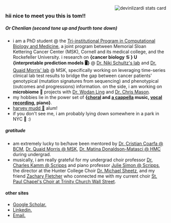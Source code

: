<a href="">
  <img align="right" src="https://github-readme-stats.vercel.app/api/top-langs?username=tommyfuu&theme=solarized-light&layout=compact" alt="devinlizardi stats card" />
</a>

### hii nice to meet you this is tom!!
##### Or Chenlian (second tone up and fourth tone down)

- i am a PhD student @ the [Tri-institutional Program in Computational Biology and Medicine](https://compbio.triiprograms.org/), a joint program between Memorial Sloan Kettering Cancer Center (MSK), Cornell and its medical college, and the Rockefeller University. i research on  __{cancer biology ♋ } U {interpretable prediction models 🖥️}__ @ [Dr. Niki Schultz's lab](https://www.mskcc.org/research-areas/labs/nikolaus-schultz) and [Dr. Quaid Morris' lab](https://www.morrislab.ai/)  @ MSK, specifically working on leveraging time-series clinical lab test results to bridge the gap between cancer patients' genotypical (mutation signatures from sequencing) and phenotypical (outcomes and progressions) information. on the side, i am working on __microbiome 🦠__ projects with [Dr. Wodan Ling](https://scholar.google.com/citations?user=qZWq77QAAAAJ&hl=zh-TW) and [Dr. Chris Mason](https://masonlab.net/).
- my hobbies lie in the power set of __{[choral](https://trinitychurchnyc.org/music/ensembles/downtown-voices) and [a cappella](https://www.instagram.com/stanza.gram/?hl=en) music,  [vocal recording](https://soundcloud.com/tom-chenlian-fu), piano}__.
- [harvey mudd 🧡](https://www.hmc.edu/) alum!
- if you don't see me, i am probably lying down somewhere in a park in NYC 🗽 :)


##### gratitude
- am extremely lucky to be/have been mentored by [Dr. Cristian Coarfa @ BCM](https://www.bcm.edu/people-search/cristian-coarfa-19635), [Dr. Quaid Morris @ MSK](https://www.morrislab.ai/), [Dr. Matina Donaldson-Matasci @ HMC](https://www.google.com/search?q=bee+lab+hmc&oq=bee+lab+hmc&aqs=chrome..69i57j33i160.1710j0j4&sourceid=chrome&ie=UTF-8) during undergrad. 
- musically, i am really grateful for my undergrad choir professor [Dr. Charles Kamm @ Scripps](https://www.scrippscollege.edu/offices/profile/charles-kamm) and piano professor [Julie Simon @ Scripps](https://www.scrippscollege.edu/offices/profile/julie-simon), the director at the Hunter College Choir [Dr. Michael Sheetz](https://www.michaelsheetzmusic.com/), and my friend [Zachary Fletcher](https://www.autistwithavoice.com/) who connected me with my current choir [St. Paul Chapel's Choir at Trinity Church Wall Street](https://trinitywallstreet.org/music/ensembles/st-pauls-chapel-choir).

#### other sites
- [Google Scholar.](https://scholar.google.com/citations?user=4gZPhoQAAAAJ&hl=en&oi=ao)
- [Linkedin.](https://www.linkedin.com/in/tom-fu-hmc89/)
- [Email.](chf4012@med.cornell.edu)

<!--<a href="">
  <img align="center" src="https://github-readme-stats.vercel.app/api?username=tommyfuu&show_icons=false&&hide=stars&theme=nightowl&alt="tommyfuu stats card" /> 
</a>
-->


